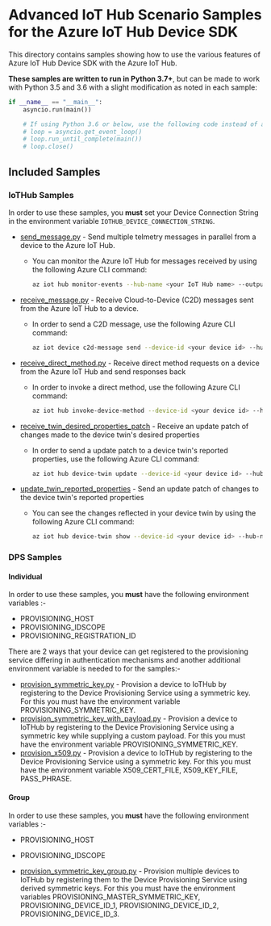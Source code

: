# Advanced IoT Hub Scenario Samples for the Azure IoT Hub Device SDK

This directory contains samples showing how to use the various features of Azure IoT Hub Device SDK with the Azure IoT Hub.

**These samples are written to run in Python 3.7+**, but can be made to work with Python 3.5 and 3.6 with a slight modification as noted in each sample:

```python
if __name__ == "__main__":
    asyncio.run(main())

    # If using Python 3.6 or below, use the following code instead of asyncio.run(main()):
    # loop = asyncio.get_event_loop()
    # loop.run_until_complete(main())
    # loop.close()
```

## Included Samples

### IoTHub Samples

In order to use these samples, you **must** set your Device Connection String in the environment variable `IOTHUB_DEVICE_CONNECTION_STRING`.

* [send_message.py](send_message.py) - Send multiple telmetry messages in parallel from a device to the Azure IoT Hub.
  * You can monitor the Azure IoT Hub for messages received by using the following Azure CLI command:

    ```bash
    az iot hub monitor-events --hub-name <your IoT Hub name> --output table
    ```

* [receive_message.py](receive_message.py) - Receive Cloud-to-Device (C2D) messages sent from the Azure IoT Hub to a device.
  * In order to send a C2D message, use the following Azure CLI command:

    ```bash
    az iot device c2d-message send --device-id <your device id> --hub-name <your IoT Hub name> --data <your message here>
    ```

* [receive_direct_method.py](receive_direct_method.py) - Receive direct method requests on a device from the Azure IoT Hub and send responses back
  * In order to invoke a direct method, use the following Azure CLI command:

    ```bash
    az iot hub invoke-device-method --device-id <your device id> --hub-name <your IoT Hub name> --method-name <desired method>
    ```

* [receive_twin_desired_properties_patch](receive_twin_desired_properties_patch.py) - Receive an update patch of changes made to the device twin's desired properties
  * In order to send a update patch to a device twin's reported properties, use the following Azure CLI command:

    ```bash
    az iot hub device-twin update --device-id <your device id> --hub-name <your IoT Hub name> --set properties.desired.<property name>=<value>
    ```

* [update_twin_reported_properties](update_twin_reported_properties.py) - Send an update patch of changes to the device twin's reported properties
  * You can see the changes reflected in your device twin by using the following Azure CLI command:

    ```bash
    az iot hub device-twin show --device-id <your device id> --hub-name <yoru IoT Hub name>
    ```

### DPS Samples

#### Individual

In order to use these samples, you **must** have the following environment variables :-

* PROVISIONING_HOST
* PROVISIONING_IDSCOPE
* PROVISIONING_REGISTRATION_ID

There are 2 ways that your device can get registered to the provisioning service differing in authentication mechanisms and another additional environment variable is needed to for the samples:-

* [provision_symmetric_key.py](provision_symmetric_key.py) - Provision a device to IoTHub by registering to the Device Provisioning Service using a symmetric key. For this you must have the environment variable PROVISIONING_SYMMETRIC_KEY.
* [provision_symmetric_key_with_payload.py](provision_symmetric_key_with_payload.py) - Provision a device to IoTHub by registering to the Device Provisioning Service using a symmetric key while supplying a custom payload. For this you must have the environment variable PROVISIONING_SYMMETRIC_KEY.
* [provision_x509.py](provision_x509.py) - Provision a device to IoTHub by registering to the Device Provisioning Service using a symmetric key. For this you must have the environment variable X509_CERT_FILE, X509_KEY_FILE, PASS_PHRASE.

#### Group

In order to use these samples, you **must** have the following environment variables :-

* PROVISIONING_HOST
* PROVISIONING_IDSCOPE

* [provision_symmetric_key_group.py](provision_symmetric_key_group.py) - Provision multiple devices to IoTHub by registering them to the Device Provisioning Service using derived symmetric keys. For this you must have the environment variables PROVISIONING_MASTER_SYMMETRIC_KEY, PROVISIONING_DEVICE_ID_1, PROVISIONING_DEVICE_ID_2, PROVISIONING_DEVICE_ID_3.